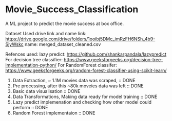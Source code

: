# Movie_Success_Classification
A ML project to predict the movie success at box office.

Dataset Used drive link and name
link: https://drive.google.com/drive/folders/1ooibj5DMc_imRzFH6NSh_4b9-SjyWskc
name: merged_dataset_cleaned.csv


Refences used: 
lazy predict: https://github.com/shankarpandala/lazypredict
For decision tree classifier: https://www.geeksforgeeks.org/decision-tree-implementation-python/
For RandomForest classifer: https://www.geeksforgeeks.org/random-forest-classifier-using-scikit-learn/


1. Data Extraction, ~ 1.1M movies data was scraped,                         :: DONE
2. Pre processing, after this ~80k moveies data was left                    :: DONE
3. Basic data visualisation                                                 :: DONE
4. Data Transformations, Making data ready for model training               :: DONE
5. Lazy predict implemenation and checking how other model could perform    :: DONE
6. Random Forest implementaion                                              :: DONE